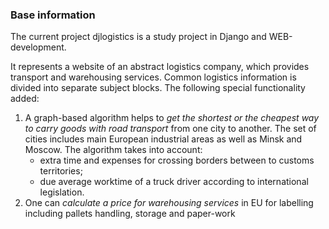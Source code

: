 ### **Base information**

The current project djlogistics is a study project in Django and WEB-development.

It represents a website of an abstract logistics company, which provides transport and warehousing services.
Сommon logistics information is divided into separate subject blocks.
The following special functionality added:
1.	A graph-based algorithm helps to *get the shortest or the cheapest way to carry goods with road transport* from
one city to another. The set of cities includes main European industrial areas as well as Minsk and Moscow.
The algorithm takes into account:
    * extra time and expenses for crossing borders between to customs territories;
    * due average worktime of a truck driver according to international legislation.
2.	One can *calculate a price for warehousing services* in EU for labelling including pallets handling,
storage and paper-work
